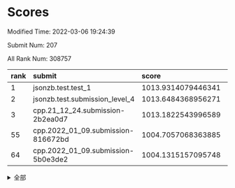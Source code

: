 # Scores

Modified Time: 2022-03-06 19:24:39

Submit Num: 207

All Rank Num: 308757

| rank |               submit               |       score        |       sigma        | pk_num |
| :--- | :--------------------------------- | :----------------- | :----------------- | :----- |
| 1    | jsonzb.test.test_1                 | 1013.9314079446341 | 0.8386060369035325 | 5960   |
| 2    | jsonzb.test.submission_level_4     | 1013.6484368956271 | 0.8008303874478488 | 5969   |
| 3    | cpp.21_12_24.submission-2b2ea0d7   | 1013.1822543996589 | 0.8058388481876205 | 5968   |
| 55   | cpp.2022_01_09.submission-816672bd | 1004.7057068363885 | 0.7201577335209128 | 5970   |
| 64   | cpp.2022_01_09.submission-5b0e3de2 | 1004.1315157095748 | 0.7199351417810285 | 5971   |


<details>
<summary>全部</summary>

| rank |                 submit                 |       score        |       sigma        | pk_num |
| :--- | :------------------------------------- | :----------------- | :----------------- | :----- |
| 1    | jsonzb.test.test_1                     | 1013.9314079446341 | 0.8386060369035325 | 5960   |
| 2    | jsonzb.test.submission_level_4         | 1013.6484368956271 | 0.8008303874478488 | 5969   |
| 3    | cpp.21_12_24.submission-2b2ea0d7       | 1013.1822543996589 | 0.8058388481876205 | 5968   |
| 4    | gobigger.level_3.submission_level_3_22 | 1011.7069789182412 | 0.7608481878644805 | 5966   |
| 5    | gobigger.level_3.submission_level_3_32 | 1011.1905276081318 | 0.768449514344836  | 5963   |
| 6    | gobigger.level_3.submission_level_3_38 | 1011.0981764170518 | 0.7732676801634641 | 5962   |
| 7    | gobigger.level_3.submission_level_3_45 | 1010.9096302153905 | 0.7962907361811683 | 5965   |
| 8    | gobigger.level_3.submission_level_3_4  | 1010.85335849457   | 0.7713254658980933 | 5967   |
| 9    | gobigger.level_3.submission_level_3_48 | 1010.8361291825556 | 0.7846873236058366 | 5969   |
| 10   | gobigger.level_3.submission_level_3_46 | 1010.7579325388241 | 0.7697529204420088 | 5968   |
| 11   | gobigger.level_3.submission_level_3_27 | 1010.6889965512413 | 0.7554896477802125 | 5965   |
| 12   | gobigger.level_3.submission_level_3_31 | 1010.6052220090243 | 0.7600438882232499 | 5969   |
| 13   | gobigger.level_3.submission_level_3_23 | 1010.5255732067858 | 0.7942239552853999 | 5966   |
| 14   | gobigger.level_3.submission_level_3_19 | 1010.506923776676  | 0.7795326462595207 | 5969   |
| 15   | gobigger.level_3.submission_level_3_28 | 1010.3606099524725 | 0.7673531857695465 | 5965   |
| 16   | gobigger.level_3.submission_level_3_44 | 1010.3544939793195 | 0.7698394973498324 | 5965   |
| 17   | gobigger.level_3.submission_level_3_9  | 1010.2591992207502 | 0.7748439046093238 | 5962   |
| 18   | gobigger.level_3.submission_level_3_6  | 1010.139632937464  | 0.7699918507782477 | 5965   |
| 19   | gobigger.level_3.submission_level_3_42 | 1010.1243859054251 | 0.760118012522147  | 5970   |
| 20   | gobigger.level_3.submission_level_3_20 | 1010.0732836358437 | 0.7689291677857995 | 5970   |
| 21   | gobigger.level_3.submission_level_3_16 | 1010.0440153625257 | 0.7850110026573961 | 5967   |
| 22   | gobigger.level_3.submission_level_3_0  | 1010.0424857287489 | 0.7467993435858784 | 5959   |
| 23   | gobigger.level_3.submission_level_3_17 | 1009.9841461930619 | 0.7546463370185739 | 5968   |
| 24   | gobigger.level_3.submission_level_3_40 | 1009.9556907318461 | 0.7680211765333439 | 5963   |
| 25   | gobigger.level_3.submission_level_3_12 | 1009.9273541291839 | 0.739482142387327  | 5962   |
| 26   | gobigger.level_3.submission_level_3_26 | 1009.8792933610613 | 0.7759276862431281 | 5963   |
| 27   | gobigger.level_3.submission_level_3_21 | 1009.7853826093029 | 0.7459322865349831 | 5960   |
| 28   | gobigger.level_3.submission_level_3_34 | 1009.7724658737383 | 0.7688539773567784 | 5963   |
| 29   | gobigger.level_3.submission_level_3_15 | 1009.7375571545792 | 0.7606402349777758 | 5964   |
| 30   | gobigger.level_3.submission_level_3_33 | 1009.7368928902986 | 0.7523013675790873 | 5968   |
| 31   | gobigger.level_3.submission_level_3_14 | 1009.7258129861119 | 0.7557795124250566 | 5965   |
| 32   | gobigger.level_3.submission_level_3_35 | 1009.6577576155116 | 0.7390800005229289 | 5970   |
| 33   | gobigger.level_3.submission_level_3_13 | 1009.637246140775  | 0.7578853705595628 | 5960   |
| 34   | gobigger.level_3.submission_level_3_29 | 1009.6305650887132 | 0.7601093772188201 | 5969   |
| 35   | gobigger.level_3.submission_level_3_11 | 1009.5434752588161 | 0.7580597654151561 | 5968   |
| 36   | gobigger.level_3.submission_level_3_30 | 1009.522073170363  | 0.7467423668410007 | 5969   |
| 37   | gobigger.level_3.submission_level_3_2  | 1009.3733122308505 | 0.7558248398376436 | 5970   |
| 38   | gobigger.level_3.submission_level_3_18 | 1009.274441395054  | 0.7560074012272598 | 5964   |
| 39   | gobigger.level_3.submission_level_3_10 | 1009.2705648923683 | 0.7569194413334842 | 5964   |
| 40   | gobigger.level_3.submission_level_3_43 | 1009.2678220829421 | 0.755342109801459  | 5965   |
| 41   | gobigger.level_3.submission_level_3_25 | 1009.1305272568791 | 0.7776783992105002 | 5965   |
| 42   | gobigger.level_3.submission_level_3_36 | 1009.0995101476259 | 0.7310647683802711 | 5964   |
| 43   | gobigger.level_3.submission_level_3_41 | 1009.0903769252238 | 0.7451496721146194 | 5966   |
| 44   | gobigger.level_3.submission_level_3_47 | 1009.034247483939  | 0.7496025563602504 | 5966   |
| 45   | gobigger.level_3.submission_level_3_1  | 1009.0338958755021 | 0.7547646299306523 | 5966   |
| 46   | gobigger.level_3.submission_level_3_7  | 1009.0245339362057 | 0.7665415440556694 | 5968   |
| 47   | gobigger.level_3.submission_level_3_8  | 1008.9209814801904 | 0.742315652091217  | 5965   |
| 48   | gobigger.level_3.submission_level_3_37 | 1008.8869580259175 | 0.7444087076623529 | 5965   |
| 49   | gobigger.level_3.submission_level_3_49 | 1008.6817195557458 | 0.7482195421004956 | 5972   |
| 50   | gobigger.level_3.submission_level_3_39 | 1008.6288184393109 | 0.7563086295286353 | 5969   |
| 51   | gobigger.level_3.submission_level_3_5  | 1008.5893767633486 | 0.736742400918914  | 5966   |
| 52   | gobigger.level_3.submission_level_3_24 | 1008.4325578832425 | 0.7304517992394135 | 5971   |
| 53   | gobigger.level_3.submission_level_3_3  | 1007.2823791156603 | 0.7297678370263714 | 5965   |
| 54   | gobigger.level_1.submission_level_1_4  | 1004.8404112419255 | 0.731948871946907  | 5962   |
| 55   | cpp.2022_01_09.submission-816672bd     | 1004.7057068363885 | 0.7201577335209128 | 5970   |
| 56   | gobigger.level_1.submission_level_1_10 | 1004.6351766939003 | 0.7285705437832951 | 5972   |
| 57   | gobigger.level_1.submission_level_1_36 | 1004.6233262925049 | 0.730774706270181  | 5966   |
| 58   | gobigger.level_1.submission_level_1_43 | 1004.386683011518  | 0.7326041227846949 | 5964   |
| 59   | gobigger.level_1.submission_level_1_24 | 1004.3428586447104 | 0.7193347129780211 | 5970   |
| 60   | gobigger.level_1.submission_level_1_46 | 1004.245072964348  | 0.7049897409961173 | 5970   |
| 61   | gobigger.level_1.submission_level_1_37 | 1004.238870745305  | 0.7188508891049642 | 5971   |
| 62   | gobigger.level_1.submission_level_1_28 | 1004.2005937366431 | 0.7046628463104154 | 5969   |
| 63   | gobigger.level_1.submission_level_1_9  | 1004.1949755565855 | 0.7208423443370268 | 5961   |
| 64   | cpp.2022_01_09.submission-5b0e3de2     | 1004.1315157095748 | 0.7199351417810285 | 5971   |
| 65   | gobigger.level_1.submission_level_1_27 | 1004.0716412951498 | 0.7198782911372213 | 5967   |
| 66   | gobigger.level_1.submission_level_1_39 | 1004.0385340922253 | 0.7054687573585896 | 5967   |
| 67   | gobigger.level_1.submission_level_1_12 | 1003.9913846771196 | 0.7165533872831278 | 5968   |
| 68   | gobigger.level_1.submission_level_1_34 | 1003.9118667285454 | 0.7148526737577275 | 5968   |
| 69   | gobigger.level_1.submission_level_1_8  | 1003.9011576079578 | 0.7147037400665978 | 5963   |
| 70   | gobigger.level_1.submission_level_1_19 | 1003.8878375521746 | 0.7145098362621792 | 5973   |
| 71   | gobigger.level_1.submission_level_1_16 | 1003.844283469799  | 0.7212974222854602 | 5964   |
| 72   | gobigger.level_1.submission_level_1_17 | 1003.7695127628821 | 0.7124823080797091 | 5963   |
| 73   | gobigger.level_1.submission_level_1_41 | 1003.6724171609487 | 0.7118615224364611 | 5969   |
| 74   | gobigger.level_1.submission_level_1_47 | 1003.5653985430848 | 0.7291140562430933 | 5962   |
| 75   | gobigger.level_1.submission_level_1_32 | 1003.5333475026895 | 0.7260940515185081 | 5964   |
| 76   | gobigger.level_1.submission_level_1_45 | 1003.4794285937207 | 0.7162506072268953 | 5961   |
| 77   | gobigger.level_1.submission_level_1_6  | 1003.2879371043948 | 0.7269710175698402 | 5968   |
| 78   | gobigger.level_1.submission_level_1_7  | 1003.2630385038284 | 0.7077482168743136 | 5965   |
| 79   | gobigger.level_1.submission_level_1_35 | 1003.2555013938445 | 0.7255601306904079 | 5967   |
| 80   | gobigger.level_1.submission_level_1_15 | 1003.255385342788  | 0.7095784057463775 | 5968   |
| 81   | gobigger.level_1.submission_level_1_49 | 1003.2389823135877 | 0.7125161449885619 | 5964   |
| 82   | gobigger.level_1.submission_level_1_2  | 1003.1958290385095 | 0.7204400935510581 | 5968   |
| 83   | gobigger.level_1.submission_level_1_44 | 1003.1923544906626 | 0.7107646078156843 | 5964   |
| 84   | gobigger.level_1.submission_level_1_20 | 1003.1529204410447 | 0.7091737163536325 | 5966   |
| 85   | gobigger.level_1.submission_level_1_5  | 1003.1383235409392 | 0.7091432569260361 | 5971   |
| 86   | gobigger.level_1.submission_level_1_25 | 1003.1352653589565 | 0.7230086672980311 | 5965   |
| 87   | gobigger.level_1.submission_level_1_42 | 1003.130183372523  | 0.706686057999256  | 5966   |
| 88   | gobigger.level_1.submission_level_1_3  | 1003.0832549688798 | 0.7047021134451499 | 5970   |
| 89   | gobigger.level_1.submission_level_1_30 | 1003.04104336785   | 0.7202282750367053 | 5972   |
| 90   | gobigger.level_1.submission_level_1_31 | 1002.9475904186667 | 0.7183485571895049 | 5968   |
| 91   | gobigger.level_1.submission_level_1_0  | 1002.9062533092322 | 0.7106311196480822 | 5969   |
| 92   | gobigger.level_1.submission_level_1_13 | 1002.8654235920723 | 0.7152907082629772 | 5964   |
| 93   | gobigger.level_1.submission_level_1_11 | 1002.8509979781539 | 0.714069702704515  | 5962   |
| 94   | gobigger.level_1.submission_level_1_14 | 1002.8470405720755 | 0.7122585702820271 | 5964   |
| 95   | gobigger.level_1.submission_level_1_38 | 1002.8260492501578 | 0.7203933999792752 | 5968   |
| 96   | gobigger.level_1.submission_level_1_18 | 1002.807327757166  | 0.7163121100483475 | 5964   |
| 97   | gobigger.level_1.submission_level_1_48 | 1002.7156189351316 | 0.7192422602359598 | 5963   |
| 98   | gobigger.level_1.submission_level_1_33 | 1002.6405505756152 | 0.71476972505689   | 5971   |
| 99   | gobigger.level_1.submission_level_1_22 | 1002.624707196616  | 0.7058191896062982 | 5965   |
| 100  | gobigger.level_1.submission_level_1_21 | 1002.4779566718358 | 0.7242912830110092 | 5968   |
| 101  | gobigger.level_1.submission_level_1_40 | 1002.4456643127038 | 0.7384955331541221 | 5963   |
| 102  | gobigger.level_1.submission_level_1_26 | 1002.4014007088493 | 0.7190572611957005 | 5969   |
| 103  | gobigger.level_1.submission_level_1_29 | 1002.2207021979358 | 0.7027659484784916 | 5968   |
| 104  | gobigger.level_1.submission_level_1_1  | 1001.6484923862242 | 0.7186916838213859 | 5964   |
| 105  | gobigger.level_1.submission_level_1_23 | 1001.3859106503463 | 0.7108683514991521 | 5966   |
| 106  | gobigger.random.submission_random_44   | 997.3979938021566  | 0.6979140386366931 | 5969   |
| 107  | gobigger.random.submission_random_4    | 997.2805558698708  | 0.7143621468279893 | 5966   |
| 108  | gobigger.random.submission_random_28   | 997.2804044520744  | 0.6977985186846365 | 5968   |
| 109  | gobigger.random.submission_random_49   | 997.0190858448326  | 0.7073695514462256 | 5966   |
| 110  | gobigger.random.submission_random_25   | 997.0034981999057  | 0.701235519038428  | 5967   |
| 111  | gobigger.random.submission_random_1    | 996.9509168824942  | 0.6974492255773747 | 5967   |
| 112  | gobigger.random.submission_random_39   | 996.900371467731   | 0.7116193557377976 | 5961   |
| 113  | gobigger.random.submission_random_13   | 996.8145790617481  | 0.7151094678544673 | 5963   |
| 114  | gobigger.random.submission_random_36   | 996.7966179424433  | 0.6975098304344971 | 5963   |
| 115  | gobigger.random.submission_random_40   | 996.7416936640072  | 0.7145557181592873 | 5970   |
| 116  | gobigger.random.submission_random_42   | 996.7059700842653  | 0.7119605226612676 | 5963   |
| 117  | gobigger.random.submission_random_34   | 996.6539222319748  | 0.7081409371276025 | 5969   |
| 118  | gobigger.random.submission_random_6    | 996.6514021375853  | 0.711480884219885  | 5969   |
| 119  | gobigger.random.submission_random_38   | 996.4377889392711  | 0.6961044132577391 | 5962   |
| 120  | gobigger.random.submission_random_15   | 996.4349786136416  | 0.7109467239006412 | 5963   |
| 121  | gobigger.random.submission_random_19   | 996.4081772209289  | 0.7105834339447649 | 5969   |
| 122  | gobigger.random.submission_random_29   | 996.3727568391636  | 0.7147699677866763 | 5967   |
| 123  | gobigger.random.submission_random_23   | 996.334378576793   | 0.7063278114808654 | 5964   |
| 124  | gobigger.random.submission_random_43   | 996.3207374015977  | 0.7160002821559508 | 5964   |
| 125  | gobigger.random.submission_random_14   | 996.193415802503   | 0.7176172160235734 | 5966   |
| 126  | gobigger.random.submission_random_0    | 996.1485888516168  | 0.7033508521787638 | 5960   |
| 127  | gobigger.random.submission_random_9    | 996.1081951023003  | 0.7017482467280194 | 5970   |
| 128  | gobigger.random.submission_random_24   | 996.1079928944362  | 0.6982313060289078 | 5967   |
| 129  | gobigger.random.submission_random_12   | 996.0929098563754  | 0.7111820063309546 | 5970   |
| 130  | gobigger.random.submission_random_21   | 995.9834193839985  | 0.7029050314640062 | 5967   |
| 131  | gobigger.random.submission_random_32   | 995.9747345516221  | 0.7078598916758371 | 5969   |
| 132  | gobigger.random.submission_random_7    | 995.944740728034   | 0.7002477987222862 | 5967   |
| 133  | gobigger.random.submission_random_3    | 995.9066290512908  | 0.7199905392717957 | 5969   |
| 134  | gobigger.random.submission_random_27   | 995.8657446678732  | 0.7236576033446056 | 5969   |
| 135  | gobigger.random.submission_random_46   | 995.8467376997083  | 0.7093635258736588 | 5966   |
| 136  | gobigger.random.submission_random_20   | 995.7785992024927  | 0.7037944358714001 | 5966   |
| 137  | gobigger.random.submission_random_35   | 995.7558613669323  | 0.719231074438447  | 5963   |
| 138  | gobigger.random.submission_random_26   | 995.7345584646512  | 0.7017982923756361 | 5970   |
| 139  | gobigger.random.submission_random_16   | 995.6735217496465  | 0.7131428313819541 | 5974   |
| 140  | gobigger.random.submission_random_22   | 995.590190171363   | 0.7007378518271989 | 5969   |
| 141  | gobigger.random.submission_random_33   | 995.5786545208526  | 0.7009532023635128 | 5967   |
| 142  | gobigger.random.submission_random_10   | 995.4681897602985  | 0.7188776430442874 | 5968   |
| 143  | gobigger.random.submission_random_47   | 995.4519074581757  | 0.7174056598055482 | 5969   |
| 144  | gobigger.random.submission_random_45   | 995.3777419729715  | 0.7144519090006667 | 5965   |
| 145  | gobigger.random.submission_random_8    | 995.3364587069867  | 0.7158017094790051 | 5971   |
| 146  | gobigger.random.submission_random_11   | 995.2916766281306  | 0.7212965530860993 | 5962   |
| 147  | gobigger.random.submission_random_37   | 995.2703711224427  | 0.7073831456262691 | 5966   |
| 148  | gobigger.random.submission_random_41   | 995.2120746239295  | 0.7181916252904024 | 5966   |
| 149  | gobigger.random.submission_random_48   | 995.1759082897271  | 0.7156366672848037 | 5963   |
| 150  | gobigger.random.submission_random_18   | 995.0787590453427  | 0.7087299172616357 | 5964   |
| 151  | gobigger.random.submission_random_2    | 994.8703049456204  | 0.7213705484740232 | 5968   |
| 152  | gobigger.random.submission_random_31   | 994.7188464770129  | 0.7112454605561925 | 5965   |
| 153  | gobigger.random.submission_random_30   | 994.6046131947417  | 0.7112900197083096 | 5971   |
| 154  | gobigger.random.submission_random_17   | 994.4615264248064  | 0.7199938794192972 | 5964   |
| 155  | gobigger.random.submission_random_5    | 994.0829927795705  | 0.7294269097539018 | 5967   |
| 156  | gobigger.level_2.submission_level_2_14 | 994.027456233383   | 0.7506864231830457 | 5964   |
| 157  | gobigger.level_2.submission_level_2_23 | 993.994037272943   | 0.7293918571122217 | 5970   |
| 158  | gobigger.level_2.submission_level_2_25 | 993.615328777635   | 0.7541162175112158 | 5966   |
| 159  | gobigger.level_2.submission_level_2_24 | 993.5384175825194  | 0.7238369501088052 | 5965   |
| 160  | gobigger.level_2.submission_level_2_41 | 993.5305672808087  | 0.7304731322924473 | 5966   |
| 161  | gobigger.level_2.submission_level_2_20 | 993.3115434732049  | 0.7366026887377822 | 5961   |
| 162  | gobigger.level_2.submission_level_2_3  | 993.2660930456803  | 0.7369600233716143 | 5969   |
| 163  | gobigger.level_2.submission_level_2_13 | 993.2494028600904  | 0.741846217302141  | 5973   |
| 164  | gobigger.level_2.submission_level_2_12 | 993.2460636941398  | 0.7151740915493436 | 5967   |
| 165  | gobigger.level_2.submission_level_2_7  | 993.0822546140498  | 0.7386485034145227 | 5964   |
| 166  | gobigger.level_2.submission_level_2_44 | 993.0819839672533  | 0.7305754153270239 | 5964   |
| 167  | gobigger.level_2.submission_level_2_9  | 993.0218530436025  | 0.7399795020922125 | 5964   |
| 168  | gobigger.level_2.submission_level_2_22 | 993.0101244778264  | 0.7452621947178022 | 5967   |
| 169  | gobigger.level_2.submission_level_2_10 | 992.9339014001267  | 0.7511531774318071 | 5964   |
| 170  | gobigger.level_2.submission_level_2_39 | 992.8781140316429  | 0.7275374884352264 | 5964   |
| 171  | gobigger.level_2.submission_level_2_27 | 992.8185755219014  | 0.7275026161634434 | 5965   |
| 172  | gobigger.level_2.submission_level_2_47 | 992.769683742773   | 0.7329680098012535 | 5967   |
| 173  | gobigger.level_2.submission_level_2_42 | 992.6563731896608  | 0.7410541276105427 | 5969   |
| 174  | gobigger.level_2.submission_level_2_1  | 992.6213410240526  | 0.7347842588638591 | 5965   |
| 175  | gobigger.level_2.submission_level_2_34 | 992.6032837426061  | 0.7386632625905194 | 5968   |
| 176  | gobigger.level_2.submission_level_2_40 | 992.3965270956976  | 0.7414897149841568 | 5968   |
| 177  | gobigger.level_2.submission_level_2_2  | 992.3843209586641  | 0.736914769685468  | 5961   |
| 178  | gobigger.level_2.submission_level_2_8  | 992.3698196661373  | 0.7549396386614609 | 5965   |
| 179  | gobigger.level_2.submission_level_2_0  | 992.3130127482999  | 0.750355058256027  | 5968   |
| 180  | gobigger.level_2.submission_level_2_21 | 992.2702905765411  | 0.7406991947615926 | 5966   |
| 181  | gobigger.level_2.submission_level_2_46 | 992.2283605448795  | 0.7621739505302374 | 5965   |
| 182  | gobigger.level_2.submission_level_2_49 | 992.1600341638417  | 0.7571032147814677 | 5968   |
| 183  | gobigger.level_2.submission_level_2_29 | 992.1186519980361  | 0.7406611079022517 | 5965   |
| 184  | gobigger.level_2.submission_level_2_6  | 992.093304883544   | 0.7355697133273958 | 5967   |
| 185  | gobigger.level_2.submission_level_2_19 | 992.0615675182809  | 0.7419213181752715 | 5965   |
| 186  | gobigger.level_2.submission_level_2_30 | 992.0338735807793  | 0.7480716350934604 | 5970   |
| 187  | gobigger.level_2.submission_level_2_18 | 991.8910585613479  | 0.7638072092150031 | 5968   |
| 188  | gobigger.level_2.submission_level_2_15 | 991.7881928764077  | 0.7773313402713503 | 5965   |
| 189  | gobigger.level_2.submission_level_2_11 | 991.6510810969618  | 0.7444870960262885 | 5966   |
| 190  | gobigger.level_2.submission_level_2_36 | 991.6389522167775  | 0.7440122312237217 | 5971   |
| 191  | gobigger.level_2.submission_level_2_5  | 991.6064767100003  | 0.7443158408800384 | 5966   |
| 192  | gobigger.level_2.submission_level_2_31 | 991.553564906713   | 0.7660572464056952 | 5970   |
| 193  | gobigger.level_2.submission_level_2_43 | 991.4307483155916  | 0.7536255388353662 | 5968   |
| 194  | gobigger.level_2.submission_level_2_33 | 991.3914401955211  | 0.7576887042538075 | 5967   |
| 195  | gobigger.level_2.submission_level_2_4  | 991.3099909730505  | 0.7448533096525943 | 5965   |
| 196  | gobigger.level_2.submission_level_2_17 | 991.3095139128131  | 0.7338649220312927 | 5963   |
| 197  | gobigger.level_2.submission_level_2_26 | 991.3032120499819  | 0.7597104453108715 | 5970   |
| 198  | gobigger.level_2.submission_level_2_32 | 991.2597258875754  | 0.7796952380470423 | 5965   |
| 199  | gobigger.level_2.submission_level_2_45 | 991.1215035618637  | 0.7443870644171544 | 5963   |
| 200  | gobigger.level_2.submission_level_2_38 | 991.0735210130122  | 0.7684937141024599 | 5965   |
| 201  | gobigger.level_2.submission_level_2_37 | 991.0692583850234  | 0.7486514031640706 | 5964   |
| 202  | gobigger.level_2.submission_level_2_48 | 990.8198796436549  | 0.750604164364063  | 5964   |
| 203  | gobigger.level_2.submission_level_2_16 | 990.4119687784173  | 0.7747466257641492 | 5964   |
| 204  | gobigger.level_2.submission_level_2_28 | 990.1818752592474  | 0.770920830960983  | 5968   |
| 205  | gobigger.level_2.submission_level_2_35 | 990.0033332496059  | 0.755003891474261  | 5961   |
| 206  | gobigger.none.submission_none_0        | 976.1310610594442  | 1.4607512993717193 | 5971   |
| 207  | gobigger.none.submission_none_1        | 975.8630842183749  | 1.4311605389057045 | 5972   |

</details>